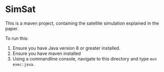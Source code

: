 # SimSat

This is a maven project, containing the satellite simulation explained in the paper.

To run this:

1. Ensure you have Java version 8 or greater installed.
2. Ensure you have maven installed
3. Using a commandline console, navigate to this directory and type `mvn exec:java`.
